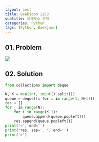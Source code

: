 ```yaml
---
layout: post
title: Baekjoon 1158
subtitle: 요세푸스 문제
categories: Python
tags: [Python, Baekjoon]
---
```


## 01. Problem

<img src="https://github.com/WoojinJeonkr/WoojinJeonkr.github.io/blob/main/assets/images/post_image/baekjoon/baekjoon_1158.png?raw=true">

## 02. Solution

```Python
from collections import deque

N, K = map(int, input().split())
queue = deque([i for i in range(1, N+1)])
res = []
for _ in range(N):
    for i in range(K-1):
        queue.append(queue.popleft())
    res.append(queue.popleft())
print('<', end='')
print(*res, sep=', ', end='')
print('>')
```
